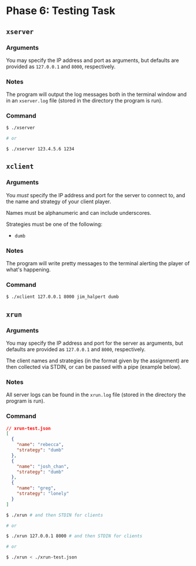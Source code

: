 # Phase 6: Testing Task

## `xserver`

### Arguments

You may specify the IP address and port as arguments, but defaults are provided as `127.0.0.1` and `8000`, respectively.

### Notes

The program will output the log messages both in the terminal window and in an `xserver.log` file (stored in the directory the program is run).

### Command

```sh
$ ./xserver

# or

$ ./xserver 123.4.5.6 1234
```

## `xclient`

### Arguments

You _must_ specify the IP address and port for the server to connect to, and the name and strategy of your client player.

Names must be alphanumeric and can include underscores.

Strategies must be one of the following:

- `dumb`

### Notes

The program will write pretty messages to the terminal alerting the player of what's happening.

### Command

```sh
$ ./xclient 127.0.0.1 8000 jim_halpert dumb
```

## `xrun`

### Arguments

You may specify the IP address and port for the server as arguments, but defaults are provided as `127.0.0.1` and `8000`, respectively.

The client names and strategies (in the format given by the assignment) are then collected via STDIN, or can be passed with a pipe (example below).

### Notes

All server logs can be found in the `xrun.log` file (stored in the directory the program is run).

### Command

```json
// xrun-test.json
[
  {
    "name": "rebecca",
    "strategy": "dumb"
  },
  {
    "name": "josh_chan",
    "strategy": "dumb"
  },
  {
    "name": "greg",
    "strategy": "lonely"
  }
]
```

```sh
$ ./xrun # and then STDIN for clients

# or

$ ./xrun 127.0.0.1 8000 # and then STDIN for clients

# or

$ ./xrun < ./xrun-test.json
```
